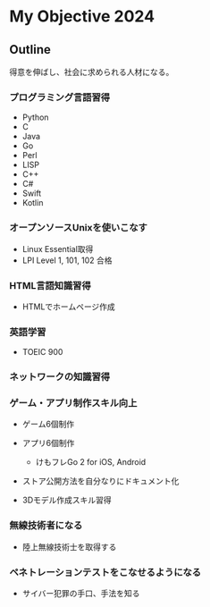 # My Objective 2024

## Outline

得意を伸ばし、社会に求められる人材になる。

### プログラミング言語習得

* Python
* C
* Java
* Go
* Perl
* LISP
* C++
* C#
* Swift
* Kotlin

### オープンソースUnixを使いこなす

* Linux Essential取得
* LPI Level 1, 101, 102 合格

### HTML言語知識習得

* HTMLでホームページ作成

### 英語学習

* TOEIC 900

### ネットワークの知識習得

### ゲーム・アプリ制作スキル向上

* ゲーム6個制作
* アプリ6個制作
    * けもフレGo 2 for iOS, Android

* ストア公開方法を自分なりにドキュメント化
* 3Dモデル作成スキル習得

### 無線技術者になる

* 陸上無線技術士を取得する

### ペネトレーションテストをこなせるようになる

* サイバー犯罪の手口、手法を知る
